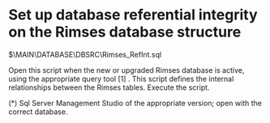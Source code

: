 # Set up database referential integrity on the Rimses database structure

$\MAIN\DATABASE\DBSRC\Rimses_RefInt.sql

Open this script when the new or upgraded Rimses database is active, using the appropriate query tool [1] .
This script defines the internal relationships between the Rimses tables.
Execute the script.

(*) Sql Server Management Studio of the appropriate version; open with the correct database.


